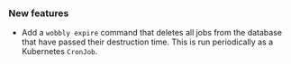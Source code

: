 ### New features

- Add a `wobbly expire` command that deletes all jobs from the database that have passed their destruction time. This is run periodically as a Kubernetes `CronJob`.
